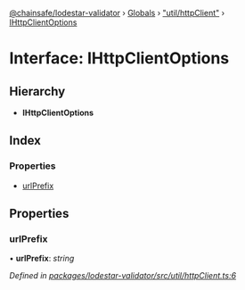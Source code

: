 [@chainsafe/lodestar-validator](../README.md) › [Globals](../globals.md) › ["util/httpClient"](../modules/_util_httpclient_.md) › [IHttpClientOptions](_util_httpclient_.ihttpclientoptions.md)

# Interface: IHttpClientOptions

## Hierarchy

* **IHttpClientOptions**

## Index

### Properties

* [urlPrefix](_util_httpclient_.ihttpclientoptions.md#urlprefix)

## Properties

###  urlPrefix

• **urlPrefix**: *string*

*Defined in [packages/lodestar-validator/src/util/httpClient.ts:6](https://github.com/ChainSafe/lodestar/blob/a092bb827/packages/lodestar-validator/src/util/httpClient.ts#L6)*
